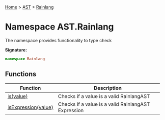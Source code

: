 [Home](../../../index.md) &gt; [AST](../../ast.md) &gt; [Rainlang](./rainlang.md)

# Namespace AST.Rainlang

The namespace provides functionality to type check

<b>Signature:</b>

```typescript
namespace Rainlang 
```

## Functions

|  Function | Description |
|  --- | --- |
|  [is(value)](./rainlang/variables/is_1.md) | Checks if a value is a valid RainlangAST |
|  [isExpression(value)](./rainlang/variables/isexpression_1.md) | Checks if a value is a valid RainlangAST Expression |

